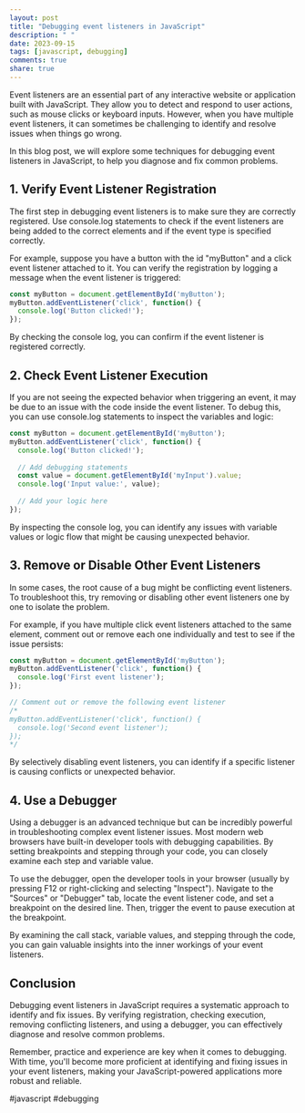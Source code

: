 ```yaml
---
layout: post
title: "Debugging event listeners in JavaScript"
description: " "
date: 2023-09-15
tags: [javascript, debugging]
comments: true
share: true
---
```


Event listeners are an essential part of any interactive website or application built with JavaScript. They allow you to detect and respond to user actions, such as mouse clicks or keyboard inputs. However, when you have multiple event listeners, it can sometimes be challenging to identify and resolve issues when things go wrong.

In this blog post, we will explore some techniques for debugging event listeners in JavaScript, to help you diagnose and fix common problems.

## 1. Verify Event Listener Registration

The first step in debugging event listeners is to make sure they are correctly registered. Use console.log statements to check if the event listeners are being added to the correct elements and if the event type is specified correctly.

For example, suppose you have a button with the id "myButton" and a click event listener attached to it. You can verify the registration by logging a message when the event listener is triggered:

```javascript
const myButton = document.getElementById('myButton');
myButton.addEventListener('click', function() {
  console.log('Button clicked!');
});
```

By checking the console log, you can confirm if the event listener is registered correctly.

## 2. Check Event Listener Execution

If you are not seeing the expected behavior when triggering an event, it may be due to an issue with the code inside the event listener. To debug this, you can use console.log statements to inspect the variables and logic:

```javascript
const myButton = document.getElementById('myButton');
myButton.addEventListener('click', function() {
  console.log('Button clicked!');
  
  // Add debugging statements
  const value = document.getElementById('myInput').value;
  console.log('Input value:', value);
  
  // Add your logic here
});
```

By inspecting the console log, you can identify any issues with variable values or logic flow that might be causing unexpected behavior.

## 3. Remove or Disable Other Event Listeners

In some cases, the root cause of a bug might be conflicting event listeners. To troubleshoot this, try removing or disabling other event listeners one by one to isolate the problem.

For example, if you have multiple click event listeners attached to the same element, comment out or remove each one individually and test to see if the issue persists:

```javascript
const myButton = document.getElementById('myButton');
myButton.addEventListener('click', function() {
  console.log('First event listener');
});

// Comment out or remove the following event listener
/*
myButton.addEventListener('click', function() {
  console.log('Second event listener');
});
*/
```

By selectively disabling event listeners, you can identify if a specific listener is causing conflicts or unexpected behavior.

## 4. Use a Debugger

Using a debugger is an advanced technique but can be incredibly powerful in troubleshooting complex event listener issues. Most modern web browsers have built-in developer tools with debugging capabilities. By setting breakpoints and stepping through your code, you can closely examine each step and variable value.

To use the debugger, open the developer tools in your browser (usually by pressing F12 or right-clicking and selecting "Inspect"). Navigate to the "Sources" or "Debugger" tab, locate the event listener code, and set a breakpoint on the desired line. Then, trigger the event to pause execution at the breakpoint.

By examining the call stack, variable values, and stepping through the code, you can gain valuable insights into the inner workings of your event listeners.

## Conclusion

Debugging event listeners in JavaScript requires a systematic approach to identify and fix issues. By verifying registration, checking execution, removing conflicting listeners, and using a debugger, you can effectively diagnose and resolve common problems.

Remember, practice and experience are key when it comes to debugging. With time, you'll become more proficient at identifying and fixing issues in your event listeners, making your JavaScript-powered applications more robust and reliable.

#javascript #debugging